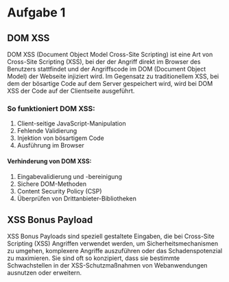 # Aufgabe 1
## DOM XSS
DOM XSS (Document Object Model Cross-Site Scripting) ist eine Art von Cross-Site Scripting (XSS), bei der der Angriff direkt im Browser des Benutzers stattfindet und der Angriffscode im DOM (Document Object Model) der Webseite injiziert wird. Im Gegensatz zu traditionellem XSS, bei dem der bösartige Code auf dem Server gespeichert wird, wird bei DOM XSS der Code auf der Clientseite ausgeführt.

### So funktioniert DOM XSS:
1. Client-seitige JavaScript-Manipulation
2. Fehlende Validierung
3. Injektion von bösartigem Code
4. Ausführung im Browser

#### Verhinderung von DOM XSS:
1. Eingabevalidierung und -bereinigung
2. Sichere DOM-Methoden
3. Content Security Policy (CSP)
4. Überprüfen von Drittanbieter-Bibliotheken

## XSS Bonus Payload
XSS Bonus Payloads sind speziell gestaltete Eingaben, die bei Cross-Site Scripting (XSS) Angriffen verwendet werden, um Sicherheitsmechanismen zu umgehen, komplexere Angriffe auszuführen oder das Schadenspotenzial zu maximieren. Sie sind oft so konzipiert, dass sie bestimmte Schwachstellen in der XSS-Schutzmaßnahmen von Webanwendungen ausnutzen oder erweitern.


